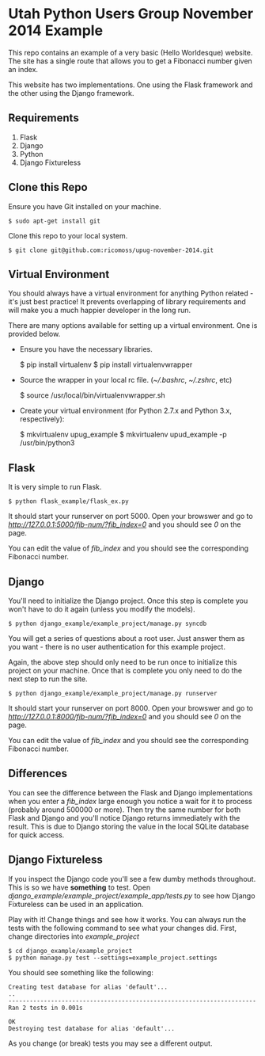 Utah Python Users Group November 2014 Example
=============================================

This repo contains an example of a very basic (Hello Worldesque) website.  The site has a single route that allows you to get a Fibonacci number given an index.

This website has two implementations.  One using the Flask framework and the other using the Django framework.

Requirements
------------

1. Flask
2. Django
3. Python
4. Django Fixtureless

Clone this Repo
---------------

Ensure you have Git installed on your machine.

    $ sudo apt-get install git
    
Clone this repo to your local system.

    $ git clone git@github.com:ricomoss/upug-november-2014.git
    

Virtual Environment
-------------------

You should always have a virtual environment for anything Python related - it's just best practice!  It prevents overlapping of library requirements and will make you a much happier developer in the long run.

There are many options available for setting up a virtual environment.  One is provided below.

- Ensure you have the necessary libraries.

    $ pip install virtualenv
    $ pip install virtualenvwrapper
    
- Source the wrapper in your local rc file.  (*~/.bashrc*, *~/.zshrc*, etc)

    $ source /usr/local/bin/virtualenvwrapper.sh
    
- Create your virtual environment  (for Python 2.7.x and Python 3.x, respectively):

    $ mkvirtualenv upug_example
    $ mkvirtualenv upud_example -p /usr/bin/python3


Flask
-----

It is very simple to run Flask.

    $ python flask_example/flask_ex.py
    
It should start your runserver on port 5000.  Open your browswer and go to *http://127.0.0.1:5000/fib-num/?fib_index=0* and you should see *0* on the page.

You can edit the value of *fib_index* and you should see the corresponding Fibonacci number.

Django
------

You'll need to initialize the Django project.  Once this step is complete you won't have to do it again (unless you modify the models).

    $ python django_example/example_project/manage.py syncdb
    
You will get a series of questions about a root user.  Just answer them as you want - there is no user authentication for this example project.

Again, the above step should only need to be run once to initialize this project on your machine.  Once that is complete you only need to do the next step to run the site.

    $ python django_example/example_project/manage.py runserver
    
It should start your runserver on port 8000.  Open your browswer and go to *http://127.0.0.1:8000/fib-num/?fib_index=0* and you should see *0* on the page.

You can edit the value of *fib_index* and you should see the corresponding Fibonacci number.

Differences
-----------

You can see the difference between the Flask and Django implementations when you enter a *fib_index* large enough you notice a wait for it to process (probably around 500000 or more).  Then try the same number for both Flask and Django and you'll notice Django returns immediately with the result.  This is due to Django storing the value in the local SQLite database for quick access.

Django Fixtureless
------------------

If you inspect the Django code you'll see a few dumby methods throughout.  This is so we have **something** to test.  Open *django_example/example_project/example_app/tests.py* to see how Django Fixtureless can be used in an application.

Play with it!  Change things and see how it works.  You can always run the tests with the following command to see what your changes did.  First, change directories into *example_project*

    $ cd django_example/example_project
    $ python manage.py test --settings=example_project.settings
    
You should see something like the following:

    Creating test database for alias 'default'...
    ..
    ----------------------------------------------------------------------
    Ran 2 tests in 0.001s
    
    OK
    Destroying test database for alias 'default'...
    
As you change (or break) tests you may see a different output.
